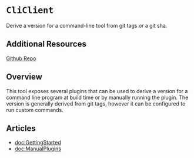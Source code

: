 # ``CliClient``

Derive a version for a command-line tool from git tags or a git sha.

## Additional Resources

[Github Repo](https://github.com/m-housh/swift-cli-version)

## Overview

This tool exposes several plugins that can be used to derive a version for a command line program at
build time or by manually running the plugin. The version is generally derived from git tags,
however it can be configured to run custom commands.

## Articles

- <doc:GettingStarted>
- <doc:ManualPlugins>

